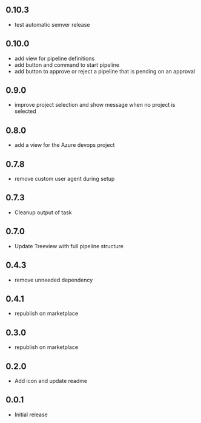 ## 0.10.3

- test automatic semver release

## 0.10.0

- add view for pipeline definitions
- add button and command to start pipeline
- add button to approve or reject a pipeline that is pending on an approval

## 0.9.0

- improve project selection and show message when no project is selected

## 0.8.0

- add a view for the Azure devops project


## 0.7.8

- remove custom user agent during setup

## 0.7.3

- Cleanup output of task

## 0.7.0

- Update Treeview with full pipeline structure

## 0.4.3

- remove unneeded dependency

## 0.4.1

- republish on marketplace

## 0.3.0

- republish on marketplace

## 0.2.0

- Add icon and update readme

## 0.0.1

- Initial release

